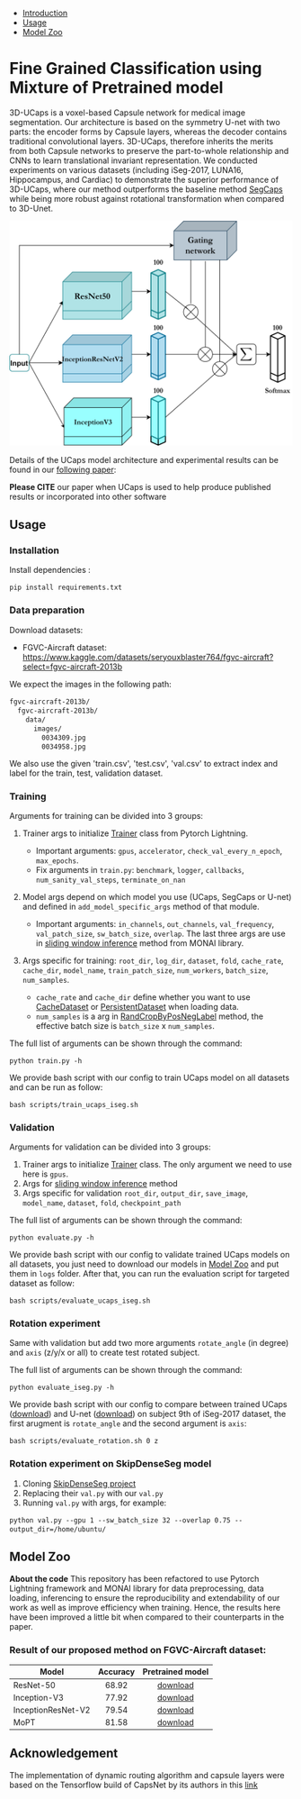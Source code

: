 * [Introduction](#3d-ucaps-3d-capsules-unet-for-volumetric-image-segmentation)
* [Usage](#usage)
* [Model Zoo](#model-zoo)

# Fine Grained Classification using Mixture of Pretrained model

3D-UCaps is a voxel-based Capsule network for medical image segmentation. Our architecture is based on the symmetry U-net with two parts: the encoder forms by Capsule layers, whereas the decoder contains traditional convolutional layers. 3D-UCaps, therefore inherits the merits from both Capsule networks to preserve the part-to-whole relationship and CNNs to learn translational invariant representation. We conducted experiments on various datasets (including iSeg-2017, LUNA16, Hippocampus, and Cardiac) to demonstrate the superior performance of 3D-UCaps, where our method outperforms the baseline method [SegCaps](https://github.com/lalonderodney/SegCaps) while being more robust against rotational transformation when compared to 3D-Unet.

![alt text](MoPT.png "Mixture of Pretrained model")

Details of the UCaps model architecture and experimental results can be found in our [following paper](https://rdcu.be/cyhMv):


**Please CITE** our paper when UCaps is used to help produce published results or incorporated into other software

## Usage

### Installation
Install dependencies : 
```
pip install requirements.txt
```

### Data preparation
Download datasets:
* FGVC-Aircraft dataset: <https://www.kaggle.com/datasets/seryouxblaster764/fgvc-aircraft?select=fgvc-aircraft-2013b>

We expect the images in the following path:
```
fgvc-aircraft-2013b/
  fgvc-aircraft-2013b/
    data/ 
      images/ 
        0034309.jpg
        0034958.jpg
```
We also use the given 'train.csv', 'test.csv', 'val.csv'  to extract index and label for the train, test, validation dataset.


### Training

Arguments for training can be divided into 3 groups:

1. Trainer args to initialize [Trainer](https://pytorch-lightning.readthedocs.io/en/latest/common/trainer.html#trainer-class-api) class from Pytorch Lightning.

   * Important arguments: `gpus`, `accelerator`, `check_val_every_n_epoch`, `max_epochs`.
   * Fix arguments in `train.py`: `benchmark`, `logger`, `callbacks`, `num_sanity_val_steps`, `terminate_on_nan` 
2. Model args depend on which model you use (UCaps, SegCaps or U-net) and defined in `add_model_specific_args` method of that module. 

   * Important arguments: `in_channels`, `out_channels`, `val_frequency`, `val_patch_size`, `sw_batch_size`, `overlap`. The last three args are use in [sliding window inference](https://docs.monai.io/en/latest/inferers.html#sliding-window-inference) method from MONAI library.
3. Args specific for training: `root_dir`, `log_dir`, `dataset`, `fold`, `cache_rate`, `cache_dir`, `model_name`, `train_patch_size`, `num_workers`, `batch_size`, `num_samples`.

   * `cache_rate` and `cache_dir` define whether you want to use [CacheDataset](https://docs.monai.io/en/latest/data.html?highlight=ThreadBuffer#cachedataset) or [PersistentDataset](https://docs.monai.io/en/latest/data.html?highlight=ThreadBuffer#persistentdataset) when loading data.
   * `num_samples` is a arg in [RandCropByPosNegLabel](https://docs.monai.io/en/latest/transforms.html#randcropbyposneglabel) method, the effective batch size is `batch_size` x `num_samples`.

The full list of arguments can be shown through the command:
```
python train.py -h
```

We provide bash script with our config to train UCaps model on all datasets and can be run as follow:
```
bash scripts/train_ucaps_iseg.sh
```

### Validation
Arguments for validation can be divided into 3 groups:

1. Trainer args to initialize [Trainer](https://pytorch-lightning.readthedocs.io/en/latest/common/trainer.html#trainer-class-api) class. The only argument we need to use here is `gpus`.
2. Args for [sliding window inference](https://docs.monai.io/en/latest/inferers.html#sliding-window-inference) method
3. Args specific for validation `root_dir`, `output_dir`, `save_image`, `model_name`, `dataset`, `fold`, `checkpoint_path`

The full list of arguments can be shown through the command:
```
python evaluate.py -h
```

We provide bash script with our config to validate trained UCaps models on all datasets, you just need to download our models in [Model Zoo](#model-zoo) and put them in `logs` folder. After that, you can run the evaluation script for targeted dataset as follow:
```
bash scripts/evaluate_ucaps_iseg.sh
```

### Rotation experiment
Same with validation but add two more arguments `rotate_angle` (in degree) and `axis` (z/y/x or all) to create test rotated subject.

The full list of arguments can be shown through the command:
```
python evaluate_iseg.py -h
```

We provide bash script with our config to compare between trained UCaps ([download](https://drive.google.com/file/d/1WdyGlopAoI-nDVuqfKOaFOXmQUSRD0FA/view?usp=sharing)) and U-net ([download](https://drive.google.com/file/d/1kR-AkjPp36hOTrZ_4ZdtgIpP4PQouHSB/view?usp=sharing)) on subject 9th of iSeg-2017 dataset, the first arugment is `rotate_angle` and the second argument is `axis`:
```
bash scripts/evaluate_rotation.sh 0 z
```

### Rotation experiment on SkipDenseSeg model
1. Cloning [SkipDenseSeg project](https://github.com/tbuikr/3D-SkipDenseSeg)
2. Replacing their `val.py` with our `val.py`
3. Running `val.py` with args, for example:

```
python val.py --gpu 1 --sw_batch_size 32 --overlap 0.75 --output_dir=/home/ubuntu/
```

## Model Zoo
**About the code** This repository has been refactored to use Pytorch Lightning framework and MONAI library for data preprocessing, data loading, inferencing to ensure the reproducibility and extendability of our work as well as improve efficiency when training. Hence, the results here have been improved a little bit when compared to their counterparts in the paper.


### Result of our proposed method on FGVC-Aircraft dataset:

| Model                |  Accuracy | Pretrained model |
|-------|:------:|:---------:|
| ResNet-50            | 68.92     |[download](https://drive.google.com/file/d/1-4keaQBactTvOFCeoDJyRUdfXmsBk6VN/view?usp=sharing) |
| Inception-V3         | 77.92     |[download](https://drive.google.com/file/d/11nOzMyxTGqpd0UI5urrOxP-KOraeBKbA/view?usp=sharing) |
| InceptionResNet-V2   | 79.54     |[download](https://drive.google.com/file/d/1RwWDYB2QpmokAv8w9vngOcHrTVMCo_kX/view?usp=sharing) |
| MoPT                 | 81.58     |[download](https://drive.google.com/file/d/1-3lbojBiohMjYWPdnkutl8mnWtYvi-0d/view?usp=sharing) |
## Acknowledgement
The implementation of dynamic routing algorithm and capsule layers were based on the Tensorflow build of CapsNet by its authors in this [link](https://github.com/Sarasra/models/tree/master/research/capsules)
